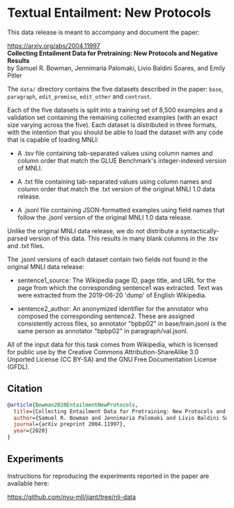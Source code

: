 Textual Entailment: New Protocols
===================================

This data release is meant to accompany and document the paper:

https://arxiv.org/abs/2004.11997 \
**Collecting Entailment Data for Pretraining: New Protocols and Negative Results** \
by Samuel R. Bowman, Jennimaria Palomaki, Livio Baldini Soares, and Emily Pitler

The `data/` directory contains the five datasets described in the paper: `base`, `paragraph`, `edit_premise`,
`edit_other` and `contrast`.

Each of the five datasets is split into a training set of 8,500 examples and a
validation set containing the remaining collected examples (with an exact size
varying across the five). Each dataset is distributed in three formats, with the
intention that you should be able to load the dataset with any code that is
capable of loading MNLI:

- A .tsv file containing tab-separated values using column names and column
  order that match the GLUE Benchmark's integer-indexed version of MNLI.

- A .txt file containing tab-separated values using column names and column
  order that match the .txt version of the original MNLI 1.0 data release.

- A .jsonl file containing JSON-formatted examples using field names that follow
  the .jsonl version of the original MNLI 1.0 data release.


Unlike the original MNLI data release, we do not distribute a syntactically-parsed version
of this data. This results in many blank columns in the .tsv and .txt files.

The .jsonl versions of each dataset contain two fields not found in the original MNLI data release:

- sentence1_source: The Wikipedia page ID, page title, and URL for the page from
  which the corresponding sentence1 was extracted. Text was were extracted from
  the 2019-06-20 'dump' of English Wikipedia.

- sentence2_author: An anonymized identifier for the annotator who composed the
  corresponding sentence2. These are assigned consistently across files, so
  annotator "bpbp02" in base/train.jsonl is the same person as annotator
  "bpbp02" in paragraph/val.jsonl.


All of the input data for this task comes from Wikipedia, which is licensed for
public use by the Creative Commons Attribution-ShareAlike 3.0 Unported License
(CC BY-SA) and the GNU Free Documentation License (GFDL).

## Citation

```bibtex
@article{Bowman2020EntailmentNewProtocols,
  title={Collecting Entailment Data for Pretraining: New Protocols and Negative Results},
  author={Samuel R. Bowman and Jennimaria Palomaki and Livio Baldini Soares and Emily Pitler},
  journal={arXiv preprint 2004.11997},
  year={2020}
}
```

## Experiments

Instructions for reproducing the experiments reported in the paper are available here:

https://github.com/nyu-mll/jiant/tree/nli-data
